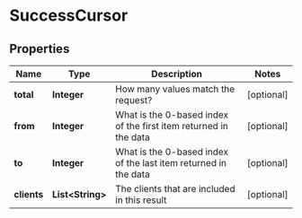 

# SuccessCursor


## Properties

| Name | Type | Description | Notes |
|------------ | ------------- | ------------- | -------------|
|**total** | **Integer** | How many values match the request? |  [optional] |
|**from** | **Integer** | What is the 0-based index of the first item returned in the data |  [optional] |
|**to** | **Integer** | What is the 0-based index of the last item returned in the data |  [optional] |
|**clients** | **List&lt;String&gt;** | The clients that are included in this result |  [optional] |




